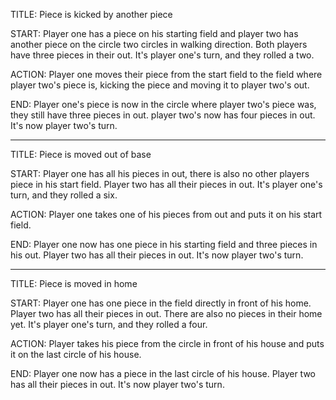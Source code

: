 TITLE: Piece is kicked by another piece

START: Player one has a piece on his starting field and player two has another piece on the circle two circles in 
walking direction. Both players have three pieces in their out. It's player one's turn, and they rolled a two.

ACTION: Player one moves their piece from the start field to the field where player two's piece is, kicking the piece
and moving it to player two's out.

END: Player one's piece is now in the circle where player two's piece was, they still have three pieces in out. player 
two's now has four pieces in out. It's now player two's turn.

------------------------------------------------------------------------------------------------------------------------

TITLE: Piece is moved out of base

START: Player one has all his pieces in out, there is also no other players piece in his start field. Player two has
all their pieces in out. It's player one's turn, and they rolled a six.

ACTION: Player one takes one of his pieces from out and puts it on his start field.

END: Player one now has one piece in his starting field and three pieces in his out. Player two has all their pieces in
out. It's now player two's turn.

------------------------------------------------------------------------------------------------------------------------

TITLE: Piece is moved in home

START: Player one has one piece in the field directly in front of his home. Player two has all their pieces in out. 
There are also no pieces in their home yet. It's player one's turn, and they rolled a four.

ACTION: Player takes his piece from the circle in front of his house and puts it on the last circle of his house.

END: Player one now has a piece in the last circle of his house. Player two has all their pieces in out. It's now player
two's turn.
